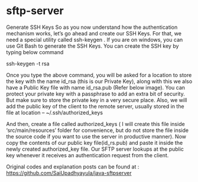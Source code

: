 # sftp-server

Generate SSH Keys
So as you now understand how the authentication mechanism works, let’s go ahead and create our SSH Keys. For that, we need a special utility called ssh-keygen . If you are on windows, you can use Git Bash to generate the SSH Keys. You can create the SSH key by typing below command

ssh-keygen -t rsa

Once you type the above command, you will be asked for a location to store the key with the name id_rsa (this is our Private Key), along with this we also have a Public Key file with name id_rsa.pub (Refer below image). You can protect your private key with a passphrase to add an extra bit of security. But make sure to store the private key in a very secure place. Also, we will add the public key of the client to the remote server, usually stored in the file at location – ~/.ssh/authorized_keys

And then, create a file called authorized_keys ( I will create this file inside ‘src/main/resources’ folder for convenience, but do not store the file inside the source code if you want to use the server in productive manner). Now copy the contents of our public key file(id_rs.pub) and paste it inside the newly created authorized_key file. Our SFTP server lookups at the public key whenever it receives an authentication request from the client.

Original codes and explanation posts can be found at : https://github.com/SaiUpadhyayula/java-sftpserver
